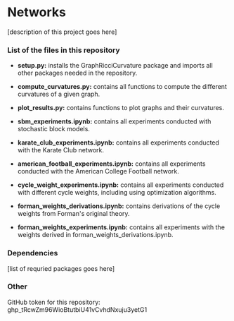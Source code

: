 # Networks

[description of this project goes here]

### List of the files in this repository

- **setup.py:** installs the GraphRicciCurvature package and imports all other packages needed in the repository.

- **compute_curvatures.py:** contains all functions to compute the different curvatures of a given graph.

- **plot_results.py:** contains functions to plot graphs and their curvatures.

- **sbm_experiments.ipynb:** contains all experiments conducted with stochastic block models.

- **karate_club_experiments.ipynb:** contains all experiments conducted with the Karate Club network.

- **american_football_experiments.ipynb:** contains all experiments conducted with the American College Football network.

- **cycle_weight_experiments.ipynb:** contains all experiments conducted with different cycle weights, including using optimization algorithms.

- **forman_weights_derivations.ipynb:** contains derivations of the cycle weights from Forman's original theory.

- **forman_weights_experiments.ipynb:** contains all experiments with the weights derived in forman_weights_derivations.ipynb.


### Dependencies

[list of requried packages goes here]

### Other

GitHub token for this repository: 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
